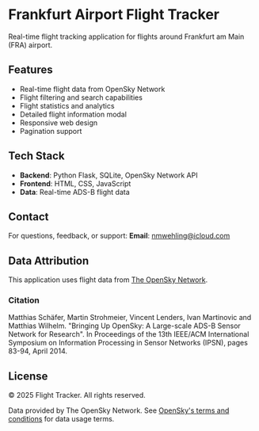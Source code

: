 # Frankfurt Airport Flight Tracker

Real-time flight tracking application for flights around Frankfurt am Main (FRA) airport.

## Features

- Real-time flight data from OpenSky Network
- Flight filtering and search capabilities  
- Flight statistics and analytics
- Detailed flight information modal
- Responsive web design
- Pagination support

## Tech Stack

- **Backend**: Python Flask, SQLite, OpenSky Network API
- **Frontend**: HTML, CSS, JavaScript
- **Data**: Real-time ADS-B flight data

## Contact

For questions, feedback, or support:
**Email**: [nmwehling@icloud.com](mailto:nmwehling@icloud.com)

## Data Attribution

This application uses flight data from [The OpenSky Network](https://opensky-network.org).

### Citation

Matthias Schäfer, Martin Strohmeier, Vincent Lenders, Ivan Martinovic and Matthias Wilhelm.
"Bringing Up OpenSky: A Large-scale ADS-B Sensor Network for Research".
In Proceedings of the 13th IEEE/ACM International Symposium on Information Processing in Sensor Networks (IPSN), pages 83-94, April 2014.

## License

© 2025 Flight Tracker. All rights reserved.

Data provided by The OpenSky Network. See [OpenSky's terms and conditions](https://opensky-network.org/about/terms-and-conditions) for data usage terms. 